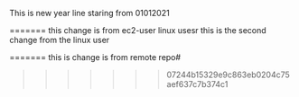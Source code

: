 This is new year line staring from 01012021

=======
this change is from ec2-user linux usesr
this is the second change from the linux user



=======
this is change is from remote repo#
>>>>>>> 07244b15329e9c863eb0204c75aef637c7b374c1

